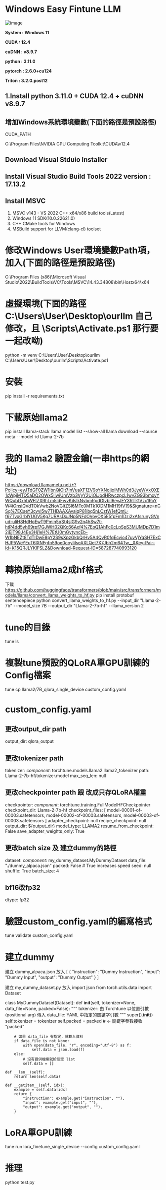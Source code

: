 # Windows Easy Fintune LLM
![image](https://github.com/alenzenx/WindowsEasyFintuneLLM/blob/main/goodjob.jpg)

**System : Windows 11**

**CUDA : 12.4**

**cuDNN : v8.9.7**

**python : 3.11.0**

**pytorch : 2.6.0+cu124**

**Triton : 3.2.0.post12**

## 1.Install python 3.11.0 + CUDA 12.4 + cuDNN v8.9.7

## 增加Windows系統環境變數(下面的路徑是預設路徑)
CUDA_PATH

C:\Program Files\NVIDIA GPU Computing Toolkit\CUDA\v12.4

## Download Visual Stduio Installer
## Install Visual Studio Build Tools 2022 version : 17.13.2
## Install MSVC
1. MSVC v143 - VS 2022 C++ x64/x86 build tools(Latest)
2. Windows 11 SDK(10.0.22621.0)
3. C++ CMake tools for Windows
4. MSBuild support for LLVM(clang-cl) toolset 

# 修改Windows User環境變數Path項，加入(下面的路徑是預設路徑)
C:\Program Files (x86)\Microsoft Visual Studio\2022\BuildTools\VC\Tools\MSVC\14.43.34808\bin\Hostx64\x64

# 虛擬環境(下面的路徑 C:\Users\User\Desktop\ourllm 自己修改，且 \Scripts\Activate.ps1 那行要一起改呦)
python -m venv C:\Users\User\Desktop\ourllm
C:\Users\User\Desktop\ourllm\Scripts\Activate.ps1

# 安裝
pip install -r requirements.txt

# 下載原始llama2
pip install llama-stack
llama model list --show-all
llama download --source meta --model-id Llama-2-7b

# 我的 llama2 驗證金鑰(一串https的網址)
https://download.llamameta.net/*?Policy=eyJTdGF0ZW1lbnQiOlt7InVuaXF1ZV9oYXNoIjoiMWh0d3JyeWVxOXE1cWpjMTQ5aDQ2OWx5IiwiUmVzb3VyY2UiOiJodHRwczpcL1wvZG93bmxvYWQubGxhbWFtZXRhLm5ldFwvKiIsIkNvbmRpdGlvbiI6eyJEYXRlTGVzc1RoYW4iOnsiQVdTOkVwb2NoVGltZSI6MTc0MTk1ODM1MH19fV19&Signature=nCSq%7ECseY3cvvI5w7THDAAXAvaiqP81ibq5nLCztW1efQmL-f67TvxGrblYUGV5Kg7URAsDxJNp5NFdOVoyOX5E5fpFm1Dzi2xAfsrunyGVnud-uliH8HdHoEwT9Pmin5qSt4slG9v2n4hSw7t-htP4dd5yh69rpf7GJWH02QKc66Axf4%7EoQ1AhFc0cLpSpS3MUMDp7D1m2jEjT98J4Ee3Hj1eH%7EtU0mGytyncEb-W1bNEZt8TdTIDwE8pY2S9sXpzGkbQrHv5A4QvR0fqEcvio47uvVjYqSH7ExCHJP5WeYEuT6lXNFgfn59oe0coyliIseAXLQet7X7Jbh2m64Tw__&Key-Pair-Id=K15QRJLYKIFSLZ&Download-Request-ID=587287740993120

# 轉換原始llama2成hf格式
下載 https://github.com/huggingface/transformers/blob/main/src/transformers/models/llama/convert_llama_weights_to_hf.py
pip install protobuf sentencepiece
python convert_llama_weights_to_hf.py --input_dir "Llama-2-7b" --model_size 7B --output_dir "Llama-2-7b-hf" --llama_version 2

# tune的目錄
tune ls

# 複製tune預設的QLoRA單GPU訓練的Config檔案
tune cp llama2/7B_qlora_single_device custom_config.yaml

# custom_config.yaml
## 更改output_dir path
output_dir: qlora_output

## 更改tokenizer path
tokenizer:
  _component_: torchtune.models.llama2.llama2_tokenizer
  path: Llama-2-7b-hf/tokenizer.model
  max_seq_len: null

## 更改checkpointer path 跟 改成只存QLoRA權重
checkpointer:
  _component_: torchtune.training.FullModelHFCheckpointer
  checkpoint_dir: Llama-2-7b-hf
  checkpoint_files: [
    model-00001-of-00003.safetensors,
    model-00002-of-00003.safetensors,
    model-00003-of-00003.safetensors
  ]
  adapter_checkpoint: null
  recipe_checkpoint: null
  output_dir: ${output_dir}
  model_type: LLAMA2
resume_from_checkpoint: False
save_adapter_weights_only: True

## 更改batch size 及 建立dummy的路徑
dataset:
  _component_: my_dummy_dataset.MyDummyDataset
  data_file: "./dummy_alpaca.json"
  packed: False  # True increases speed
seed: null
shuffle: True
batch_size: 4

## bf16改fp32
dtype: fp32

# 驗證custom_config.yaml的編寫格式
tune validate custom_config.yaml

# 建立dummy
建立 dummy_alpaca.json
放入
[
    {
      "instruction": "Dummy Instruction",
      "input": "Dummy Input",
      "output": "Dummy Output"
    }
]

建立 my_dummy_dataset.py
放入
import json
from torch.utils.data import Dataset

class MyDummyDataset(Dataset):
    def __init__(self, tokenizer=None, data_file=None, packed=False):
        """
        tokenizer: 由 Torchtune 以位置引數 (positional arg) 傳入
        data_file: YAML 中指定的關鍵字引數
        """
        super().__init__()
        self.tokenizer = tokenizer
        self.packed = packed  # <- 關鍵字參數接收 "packed"

        # 如果 data_file 有指定，就載入資料
        if data_file is not None:
            with open(data_file, "r", encoding="utf-8") as f:
                self.data = json.load(f)
        else:
            # 沒有提供檔案就給個空 list
            self.data = []

    def __len__(self):
        return len(self.data)

    def __getitem__(self, idx):
        example = self.data[idx]
        return {
            "instruction": example.get("instruction", ""),
            "input": example.get("input", ""),
            "output": example.get("output", ""),
        }

# LoRA單GPU訓練
tune run lora_finetune_single_device --config custom_config.yaml

# 推理
python test.py
